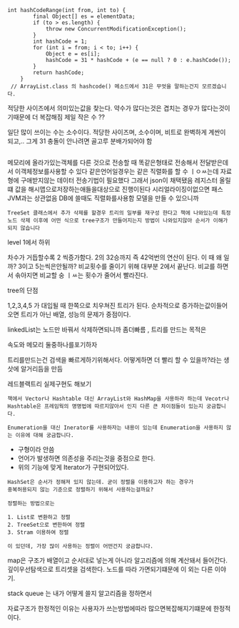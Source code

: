 ```
int hashCodeRange(int from, int to) {
        final Object[] es = elementData;
        if (to > es.length) {
            throw new ConcurrentModificationException();
        }
        int hashCode = 1;
        for (int i = from; i < to; i++) {
            Object e = es[i];
            hashCode = 31 * hashCode + (e == null ? 0 : e.hashCode());
        }
        return hashCode;
    }
 // ArrayList.class 의 hashcode() 메소드에서 31은 무엇을 말하는건지 모르겠습니다.
```
적당한 사이즈에서 의미있는값을 찾는다.
약수가 많다는것은 겹치는 경우가 많다는것이기때문에 더 복잡해짐
제일 작은 수 ??

일단 많이 쓰이는 수는 소수이다.
적당한 사이즈며, 소수이며, 비트로 완벽하게 계싼이 되고,.. 그게 31
충돌이 안나려면 골고루 분배가되어야 함


```
```

메모리에 올라가있는객체를 다른 것으로 전송할 때 똑같은형태로 전송해서 전달받은데서 이객체정보를사용할 수 있다 같은언어일경우는 같은 직렬화를 할 수 ㅣㅇㅆ는데
자료형에 구애받지않는 데이터 전송기법이 필요했다 그래서 json이 채택됐음
레지스터 올릴떄 값을 해시맵으로저장하는애들을대상으로 진행이된다
시리얼라이징이없으면 패스
JVM과는 상관없음
DB에 쓸때도 직렬화를사용함 모델을 만들 수 있으니까



```
TreeSet 클래스에서 추가 삭제를 할경우 트리의 일부를 재구성 한다고 책에 나와있는데 특정 노드 삭제 이후에 어떤 식으로 tree구조가 만들어지는지 방법이 나와있지않아 순서가 이해가 되지 않습니다
```
level 1에서 하위  

차수가 거듭할수록 2 씩증가함다.
2의 32승까지 즉 42억번의 연산이 된다.
이 때 왜 일까? 
3이고 5는씩은안될까?
비교횟수를 줄이기 위해 대부분 2에서 끝난다.
비교를 하면서 솎아지면 비교할 숭 ㅣㅆ는 횟수가 줄어서 빨라진다.

tree의 단점

1,2,3,4,5 가 대입될 때 한쪽으로 치우쳐진 트리가 된다. 순차적으로 증가하는값이들어오면 트리가 아닌 배열, 성능의 문제가 중점이다.

linkedList는 노드만 바꿔서 삭제하면되니까 좀더빠름 , 트리를 만드는 목적은

속도와 메모리 둘중하나를포기하자

트리를만드는건 검색을 빠르게하기위해서다.
어떻게하면 더 빨리 할 수 있을까?라는 생삿에 알거리듬을 만듬

레드블랙트리 실제구현도 해보기




```
책에서 Vector나 Hashtable 대신 ArrayList와 HashMap을 사용하라 하는데 Vecotr나 Hashtable은 프레임웍의 명명법에 따르지않아서 인지 다른 큰 차이점들이 있는지 궁금합니다.

Enumeration을 대신 Inerator를 사용하자는 내용이 있는데 Enumeration을 사용하지 않는 이유에 대해 궁금합니다.
```

- 구형이라 안씀
- 언어가 발생하면 의존성을 주리는것을 중점으로 한다.
- 위의 기능에 맞게 Iterator가 구현되어있다.



```
HashSet은 순서가 정해져 있지 않는데. 굳이 정렬을 이용하고자 하는 경우가
중복허용되지 않는 기준으로 정렬하기 위해서 사용하는걸까요?

정렬하는 방법으로는

1. List로 변환하고 정렬
2. TreeSet으로 변한하여 정렬
3. Stram 이용하여 정렬

이 있던데, 가장 많이 사용하는 정렬이 어떤건지 궁금합니다.
```

map은 구조가 배열이고 순서대로 넣는게 아니라 알고리즘에 의해 계산돼서 들어간다.
깊이우선탐색으로 트리셋을 검색한다.
노드를 따라 가면되기떄문에 이 외는 다른 이야기.


stack queue 는 내가 어떻게 쓸지 알고리즘을 정하면서


자료구조가 한정적인 이유는 사용자가 쓰는방법에따라 많으면복잡해지기떄문에 한정적이다.
